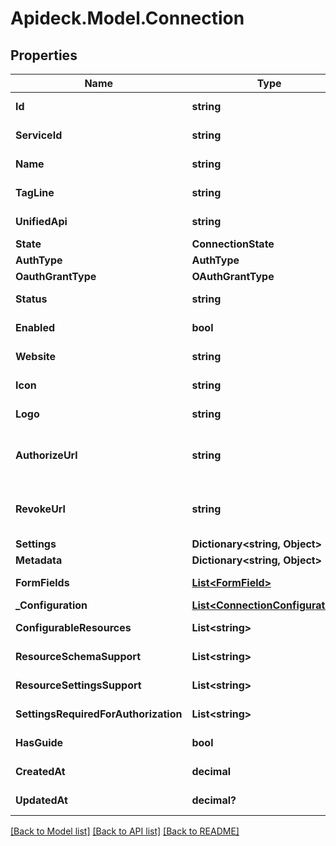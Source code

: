 # Apideck.Model.Connection

## Properties

Name | Type | Description | Notes
------------ | ------------- | ------------- | -------------
**Id** | **string** |  | [optional] [readonly] 
**ServiceId** | **string** |  | [optional] [readonly] 
**Name** | **string** |  | [optional] [readonly] 
**TagLine** | **string** |  | [optional] [readonly] 
**UnifiedApi** | **string** |  | [optional] [readonly] 
**State** | **ConnectionState** |  | [optional] 
**AuthType** | **AuthType** |  | [optional] 
**OauthGrantType** | **OAuthGrantType** |  | [optional] 
**Status** | **string** |  | [optional] [readonly] 
**Enabled** | **bool** | Whether the connection is enabled or not. You can enable or disable a connection using the Update Connection API. | [optional] 
**Website** | **string** |  | [optional] [readonly] 
**Icon** | **string** |  | [optional] [readonly] 
**Logo** | **string** |  | [optional] [readonly] 
**AuthorizeUrl** | **string** | The OAuth redirect URI. Redirect your users to this URI to let them authorize your app in the connector&#39;s UI. Before you can use this URI, you must add &#x60;redirect_uri&#x60; as a query parameter. Your users will be redirected to this &#x60;redirect_uri&#x60; after they granted access to your app in the connector&#39;s UI. | [optional] [readonly] 
**RevokeUrl** | **string** | The OAuth revoke URI. Redirect your users to this URI to revoke this connection. Before you can use this URI, you must add &#x60;redirect_uri&#x60; as a query parameter. Your users will be redirected to this &#x60;redirect_uri&#x60; after they granted access to your app in the connector&#39;s UI. | [optional] [readonly] 
**Settings** | **Dictionary&lt;string, Object&gt;** | Connection settings. Values will persist to &#x60;form_fields&#x60; with corresponding id | [optional] 
**Metadata** | **Dictionary&lt;string, Object&gt;** | Attach your own consumer specific metadata | [optional] 
**FormFields** | [**List&lt;FormField&gt;**](FormField.md) |  | [optional] [readonly] 
**_Configuration** | [**List&lt;ConnectionConfiguration&gt;**](ConnectionConfiguration.md) |  | [optional] 
**ConfigurableResources** | **List&lt;string&gt;** |  | [optional] [readonly] 
**ResourceSchemaSupport** | **List&lt;string&gt;** |  | [optional] [readonly] 
**ResourceSettingsSupport** | **List&lt;string&gt;** |  | [optional] [readonly] 
**SettingsRequiredForAuthorization** | **List&lt;string&gt;** |  | [optional] [readonly] 
**HasGuide** | **bool** | Whether the connector has a guide available in the developer docs or not (https://docs.apideck.com/connectors/{service_id}/docs/consumer+connection). | [optional] [readonly] 
**CreatedAt** | **decimal** |  | [optional] [readonly] 
**UpdatedAt** | **decimal?** |  | [optional] [readonly] 

[[Back to Model list]](../README.md#documentation-for-models) [[Back to API list]](../README.md#documentation-for-api-endpoints) [[Back to README]](../README.md)

